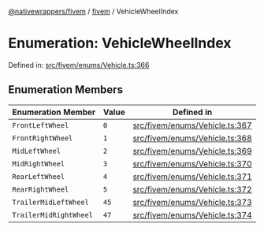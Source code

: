 [@nativewrappers/fivem](../../README.md) / [fivem](../README.md) / VehicleWheelIndex

# Enumeration: VehicleWheelIndex

Defined in: [src/fivem/enums/Vehicle.ts:366](https://github.com/nativewrappers/nativewrappers/blob/756c662f77d10717b10de50b84f2e02fa47719d1/src/fivem/enums/Vehicle.ts#L366)

## Enumeration Members

| Enumeration Member | Value | Defined in |
| ------ | ------ | ------ |
| <a id="frontleftwheel"></a> `FrontLeftWheel` | `0` | [src/fivem/enums/Vehicle.ts:367](https://github.com/nativewrappers/nativewrappers/blob/756c662f77d10717b10de50b84f2e02fa47719d1/src/fivem/enums/Vehicle.ts#L367) |
| <a id="frontrightwheel"></a> `FrontRightWheel` | `1` | [src/fivem/enums/Vehicle.ts:368](https://github.com/nativewrappers/nativewrappers/blob/756c662f77d10717b10de50b84f2e02fa47719d1/src/fivem/enums/Vehicle.ts#L368) |
| <a id="midleftwheel"></a> `MidLeftWheel` | `2` | [src/fivem/enums/Vehicle.ts:369](https://github.com/nativewrappers/nativewrappers/blob/756c662f77d10717b10de50b84f2e02fa47719d1/src/fivem/enums/Vehicle.ts#L369) |
| <a id="midrightwheel"></a> `MidRightWheel` | `3` | [src/fivem/enums/Vehicle.ts:370](https://github.com/nativewrappers/nativewrappers/blob/756c662f77d10717b10de50b84f2e02fa47719d1/src/fivem/enums/Vehicle.ts#L370) |
| <a id="rearleftwheel"></a> `RearLeftWheel` | `4` | [src/fivem/enums/Vehicle.ts:371](https://github.com/nativewrappers/nativewrappers/blob/756c662f77d10717b10de50b84f2e02fa47719d1/src/fivem/enums/Vehicle.ts#L371) |
| <a id="rearrightwheel"></a> `RearRightWheel` | `5` | [src/fivem/enums/Vehicle.ts:372](https://github.com/nativewrappers/nativewrappers/blob/756c662f77d10717b10de50b84f2e02fa47719d1/src/fivem/enums/Vehicle.ts#L372) |
| <a id="trailermidleftwheel"></a> `TrailerMidLeftWheel` | `45` | [src/fivem/enums/Vehicle.ts:373](https://github.com/nativewrappers/nativewrappers/blob/756c662f77d10717b10de50b84f2e02fa47719d1/src/fivem/enums/Vehicle.ts#L373) |
| <a id="trailermidrightwheel"></a> `TrailerMidRightWheel` | `47` | [src/fivem/enums/Vehicle.ts:374](https://github.com/nativewrappers/nativewrappers/blob/756c662f77d10717b10de50b84f2e02fa47719d1/src/fivem/enums/Vehicle.ts#L374) |

